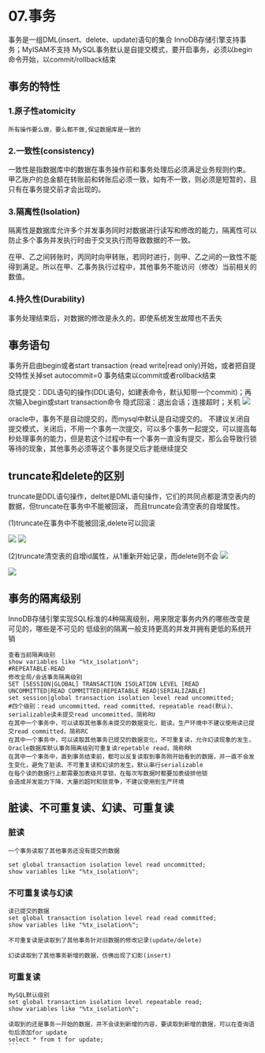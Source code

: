 # 07.事务

事务是一组DML(insert、delete、update)语句的集合
InnoDB存储引擎支持事务；MyISAM不支持
MySQL事务默认是自提交模式，要开启事务，必须以begin命令开始，以commit/rollback结束

## 事务的特性

### 1.原子性atomicity
```
所有操作要么做，要么都不做,保证数据库是一致的
```

### 2.一致性(consistency)
一致性是指数据库中的数据在事务操作前和事务处理后必须满足业务规则约束。
甲乙账户的总金额在转账前和转账后必须一致，如有不一致，则必须是短暂的，且只有在事务提交前才会出现的。



### 3.隔离性(lsolation)
隔离性是数据库允许多个并发事务同时对数据进行读写和修改的能力，隔离性可以防止多个事务并发执行时由于交叉执行而导致数据的不一致。

在甲、乙之间转账时，丙同时向甲转账，若同时进行，则甲、乙之间的一致性不能得到满足。所以在甲、乙事务执行过程中，其他事务不能访问（修改）当前相关的数值。

### 4.持久性(Durability)
事务处理结束后，对数据的修改是永久的，即使系统发生故障也不丢失



## 事务语句

事务开启由begin或者start transaction (read write|read only)开始，或者把自提交特性关掉set autocommit=0
事务结束以commit或者rollback结束

隐式提交：DDL语句的操作(DDL语句，如建表命令，默认知带一个commit)；再次输入begin或start transaction命令
隐式回滚：退出会话；连接超时；关机
![](../../img/mysql_commit00001.png)


oracle中，事务不是自动提交的，而mysql中默认是自动提交的。
不建议关闭自提交模式，关闭后，不用一个事务一次提交，可以多个事务一起提交，可以提高每秒处理事务的能力，但是若这个过程中有一个事务一直没有提交，那么会导致行锁等待的现象，其他事务必须等这个事务提交后才能继续提交


## truncate和delete的区别
truncate是DDL语句操作，deltet是DML语句操作，它们的共同点都是清空表内的数据，但truncate在事务中不能被回滚，
而且truncate会清空表的自增属性。

(1)truncate在事务中不能被回滚,delete可以回滚

![](../../img/mysql_commint0002.png)
![](../../img/mysql_truncate0002.png)

(2)truncate清空表的自增id属性，从1重新开始记录，而delete则不会
![](../../img/mysql_truncate0002.png)

![](../../img/mysql_truncate00003.png)



## 事务的隔离级别
InnoDB存储引擎实现SQL标准的4种隔离级别，用来限定事务内外的哪些改变是可见的，哪些是不可见的
低级别的隔离一般支持更高的并发并拥有更低的系统开销

```
查看当前隔离级别
show variables like "%tx_isolation%";
#REPEATABLE-READ
修改全局/会话事务隔离级别
SET [SESSION|GLOBAL] TRANSACTION ISOLATION LEVEL [READ UNCOMMITTED|READ COMMITTED|REPEATABLE READ|SERIALIZABLE]
set session|global transaction isolation level read uncommitted;
#四个级别：read uncommitted、read committed、repeatable read(默认)、serializable读未提交read uncommitted，简称RU
在其中一个事务中，可以读取其他事务未提交的数据变化，脏读。生产环境中不建议使用读已提交read committed，简称RC
在其中一个事务中，可以读取其他事务已提交的数据变化，不可重复读，允许幻读现象的发生，Oracle数据库默认事务隔离级别可重复读repetable read，简称RR
在其中一个事务中，直到事务结束前，都可以反复读取到事务刚开始看到的数据，并一直不会发生变化，避免了脏读、不可重复读和幻读的发生。默认串行serializable
在每个读的数据行上都需要加表级共享锁，在每次写数据时都要加表级排他锁
会造成并发能力下降，大量的超时和锁竞争，不建议使用到生产环境
```

## 脏读、不可重复读、幻读、可重复读

### 脏读
```
一个事务读取了其他事务还没有提交的数据

set global transaction isolation level read uncommitted;
show variables like "%tx_isolation%";
```

### 不可重复读与幻读
```
读已提交的数据
set global transaction isolation level read read committed;
show variables like "%tx_isolation%";

不可重复读是读取到了其他事务针对旧数据的修改记录(update/delete)

幻读读取到了其他事务新增的数据，仿佛出现了幻影(insert)
```

### 可重复读
````
MySQL默认级别
set global transaction isolation level repeatable read;
show variables like "%tx_isolation%";

读取到的还是事务一开始的数据，并不会读到新增的内容，要读取到新增的数据，可以在查询语句后添加for update
select * from t for update;
```
















































